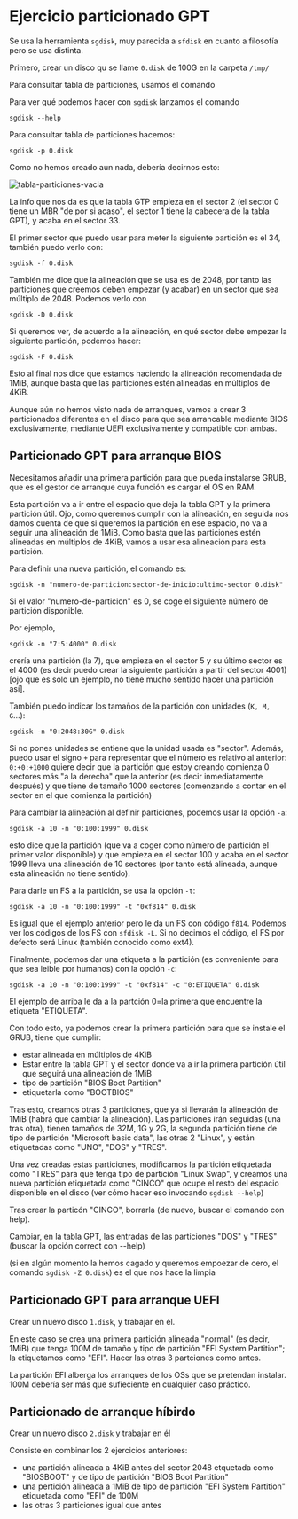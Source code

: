 # Ejercicio particionado GPT
Se usa la herramienta ``sgdisk``, muy parecida a ``sfdisk`` en cuanto
a filosofía pero se usa distinta.

Primero, crear un disco qu se llame ``0.disk`` de 100G en la carpeta 
`/tmp/`

Para consultar tabla de particiones, usamos el comando

Para ver qué podemos hacer con `sgdisk` lanzamos el comando

```
sgdisk --help
```

Para consultar tabla de particiones hacemos:

```
sgdisk -p 0.disk
```

Como no hemos creado aun nada, debería decirnos esto:

![tabla-particiones-vacia](./images-ejercicio-particiones-GPT/tabla-particiones-vacia.png "tabla-particiones-vacia")


La info que nos da es que la tabla GTP empieza en el sector 2 (el sector 0
tiene un MBR "de por si acaso", el sector 1 tiene la cabecera de la tabla
GPT), y acaba en el sector 33.

El primer sector que puedo usar para meter la siguiente partición es el 34, también
puedo verlo con:

```
sgdisk -f 0.disk
```

También me dice que la alineación que se usa es de 2048, por tanto las 
particiones que creemos deben empezar (y acabar) en un sector que sea múltiplo
de 2048. Podemos verlo con

```
sgdisk -D 0.disk
```

Si queremos ver, de acuerdo a la alineación, en qué sector debe empezar la 
siguiente partición, podemos hacer:

```
sgdisk -F 0.disk
```

Esto al final nos dice que estamos haciendo la alineación recomendada de 
1MiB, aunque basta que las particiones estén alineadas en múltiplos de 4KiB.


Aunque aún no hemos visto nada de arranques, vamos a crear 3 particionados diferentes
en el disco para que sea arrancable mediante BIOS exclusivamente, mediante
UEFI exclusivamente y compatible con ambas.


## Particionado GPT para arranque BIOS
Necesitamos añadir una primera partición para que pueda instalarse GRUB,
que es el gestor de arranque cuya función es cargar el OS en RAM.

Esta partición va a ir entre el espacio que deja la tabla GPT y la primera
partición útil. Ojo, como queremos cumplir con la alineación, en seguida
nos damos cuenta de que si queremos la partición en ese espacio, no va a
seguir una alineación de 1MiB. Como basta que las particiones estén alineadas
en múltiplos de 4KiB, vamos a usar esa alineación para esta partición.

Para definir una nueva partición, el comando es:
```
sgdisk -n "numero-de-particion:sector-de-inicio:ultimo-sector 0.disk"
```

Si el valor "numero-de-particion" es 0, se coge el siguiente número de partición
disponible.

Por ejemplo,

```
sgdisk -n "7:5:4000" 0.disk
```

crería una partición (la 7), que empieza en el sector 5 y su último sector
es el 4000 (es decir puedo crear la siguiente partición a partir del 
sector 4001) [ojo que es solo un ejemplo, no tiene mucho sentido hacer una
partición así].

También puedo indicar los tamaños de la partición con unidades (`K, M, G`...):

```
sgdisk -n "0:2048:30G" 0.disk
```

Si no pones unidades se entiene que la unidad usada es "sector".
Además, puedo usar el signo `+` para representar que el número es relativo
al anterior: `0:+0:+1000` quiere decir que la partición que estoy creando
comienza 0 sectores más "a la derecha" que la anterior (es decir inmediatamente
después) y que tiene de tamaño 1000 sectores (comenzando a contar en el sector
en el que comienza la partición)


Para cambiar la alineación al definir particiones, podemos usar la opción
`-a`:

```
sgdisk -a 10 -n "0:100:1999" 0.disk
```

esto dice que la partición (que va a coger como número de partición el primer
valor disponible) y que empieza en el sector 100 y acaba en el sector 1999
lleva una alineación de 10 sectores (por tanto está alineada, aunque esta 
alineación no tiene sentido).

Para darle un FS a la partición, se usa la opción `-t`:

```
sgdisk -a 10 -n "0:100:1999" -t "0xf814" 0.disk
```

Es igual que el ejemplo anterior pero le da un FS con código `f814`.
Podemos ver los códigos de los FS con `sfdisk -L`. Si no decimos el código,
el FS por defecto será Linux (también conocido como ext4).

Finalmente, podemos dar una etiqueta a la partición (es conveniente para que
sea leible por humanos) con la opción `-c`:


```
sgdisk -a 10 -n "0:100:1999" -t "0xf814" -c "0:ETIQUETA" 0.disk
```

El ejemplo de arriba le da a la partción 0=la primera que encuentre la
etiqueta "ETIQUETA".


Con todo esto, ya podemos crear la primera partición para que se instale el 
GRUB, tiene que cumplir:
- estar alineada en múltiplos de 4KiB
- Estar entre la tabla GPT y el sector donde va a ir la primera partición útil 
    que seguirá una alineación de 1MiB
- tipo de partición "BIOS Boot Partition"
- etiquetarla como "BOOTBIOS"

Tras esto, creamos otras 3 particiones, que ya si llevarán la alineación
de 1MiB (habrá que cambiar la alineación). Las particiones irán seguidas
(una tras otra), tienen tamaños de 32M, 1G y 2G, la segunda partición
tiene de tipo de partición "Microsoft basic data", las otras 2 "Linux",
y están etiquetadas como "UNO", "DOS" y "TRES".

Una vez creadas estas particiones, modificamos la partición etiquetada como
"TRES" para que tenga tipo de partición "Linux Swap",
y creamos una nueva partición etiquetada como "CINCO" que ocupe el resto del
espacio disponible en el disco (ver cómo hacer eso invocando `sgdisk --help`)

Tras crear la particón "CINCO", borrarla (de nuevo, buscar el comando con
help).


Cambiar, en la tabla GPT, las entradas de las particiones "DOS" y "TRES"
(buscar la opción correct con --help)

(si en algún momento la hemos cagado y queremos empoezar de cero, el comando
`sgdisk -Z 0.disk`) es el que nos hace la limpia

## Particionado GPT para arranque UEFI
Crear un nuevo disco `1.disk`, y trabajar en él.

En este caso se crea una primera partición alineada "normal" (es decir, 1MiB)
que tenga 100M de tamaño y tipo de partición "EFI System Partition"; la 
etiquetamos como "EFI". Hacer las otras 3 partciones como antes.

La partición EFI alberga los arranques de los OSs que se pretendan instalar.
100M debería ser más que sufieciente en cualquier caso práctico.

## Particionado de arranque híbirdo
Crear un nuevo disco ``2.disk`` y trabajar en él

Consiste en combinar los 2 ejercicios anteriores:
- una partición alineada a 4KiB antes del sector 2048 etquetada como "BIOSBOOT"
    y de tipo de partición "BIOS Boot Partition"
- una pertición alineada a 1MiB de tipo de partición "EFI System Partition"
    etiquetada como "EFI" de 100M
-  las otras 3 particiones igual que antes